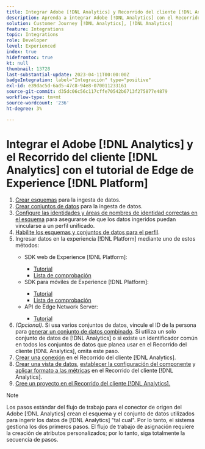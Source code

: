 ```yaml
---
title: Integrar Adobe [!DNL Analytics] y Recorrido del cliente [!DNL Analytics] con el tutorial de Experience [!DNL Platform] Edge
description: Aprenda a integrar Adobe [!DNL Analytics] con el Recorrido del cliente [!DNL Analytics] mediante el SDK web de AEP, el SDK móvil de AEP o la API de servidor de Edge Network.
solution: Customer Journey [!DNL Analytics], [!DNL Analytics]
feature: Integrations
topic: Integrations
role: Developer
level: Experienced
index: true
hidefromtoc: true
kt: null
thumbnail: 13728
last-substantial-update: 2023-04-11T00:00:00Z
badgeIntegration: label="Integración" type="positive"
exl-id: e39dac5d-6ad5-47c8-94e8-070011233161
source-git-commit: d35dc06c56c117cffe70542b6713f275877e4879
workflow-type: tm+mt
source-wordcount: '236'
ht-degree: 3%

---
```


# Integrar el Adobe [!DNL Analytics] y el Recorrido del cliente [!DNL Analytics] con el tutorial de Edge de Experience [!DNL Platform]

<ol>
    <li><a href="https://experienceleague.adobe.com/es?lang=es#dashboard/learning" _target="_blank" rel="noopener noreferrer">Crear esquemas</a> para la ingesta de datos.</li>
    <li><a href="https://experienceleague.adobe.com/docs/platform-learn/tutorials/data-ingestion/create-datasets-and-ingest-data.html?lang=es" _target="_blank" rel="noopener noreferrer">Crear conjuntos de datos</a> para la ingesta de datos.</a></li>
    <li><a href="https://experienceleague.adobe.com/docs/platform-learn/tutorials/identities/label-ingest-and-verify-identity-data.html?lang=es" _target="_blank" rel="noopener noreferrer">Configure las identidades y áreas de nombres de identidad correctas en el esquema</a> para asegurarse de que los datos ingeridos puedan vincularse a un perfil unificado.</li> 
    <li><a href="https://experienceleague.adobe.com/docs/platform-learn/tutorials/profiles/bring-data-into-the-real-time-customer-profile.html?lang=es" _target="_blank" rel="noopener noreferrer">Habilite los esquemas y conjuntos de datos para el perfil</a>.</li>
    <li>Ingresar datos en la experiencia [!DNL Platform] mediante uno de estos métodos:</li>
        <ul>
            <li>SDK web de Experience [!DNL Platform]:</li>
                <ul>
                    <li><a href="https://experienceleague.adobe.com/docs/platform-learn/implement-web-sdk/overview.html?lang=es" _target="_blank" rel="noopener noreferrer">Tutorial</a></li>
                    <li><a href="https://experienceleague.adobe.com/docs/analytics/implementation/aep-edge/web-sdk/overview.html?lang=es" _target="_blank" rel="noopener noreferrer">Lista de comprobación</a></li>
                </ul>
            <li>SDK para móviles de Experience [!DNL Platform]:</li>
                <ul>
                    <li><a href="https://experienceleague.adobe.com/docs/platform-learn/data-collection/mobile-sdk/create-mobile-properties.html?lang=es" _target="_blank" rel="noopener noreferrer">Tutorial</a></li>
                    <li><a href="https://experienceleague.adobe.com/docs/analytics/implementation/aep-edge/mobile-sdk/overview.html?lang=es" _target="_blank" rel="noopener noreferrer">Lista de comprobación</a></li>
                </ul></li>
            <li>API de Edge Network Server:</li>
                <ul>
                    <li><a href="https://experienceleague.adobe.com/docs/experience-platform/edge-network-server-api/interacting-other-adobe-solutions/interacting-adobe-analytics.html?lang=es" _target="_blank" rel="noopener noreferrer">Tutorial</a></li>
                </ul>
       </ul>
    <li><i>(Opcional)</i>. Si usa varios conjuntos de datos, vincule el ID de la persona para <a href="https://experienceleague.adobe.com/docs/analytics-platform/using/cja-connections/combined-dataset.html?lang=es" _target="_blank" rel="noopener noreferrer">generar un conjunto de datos combinado</a>. Si utiliza un solo conjunto de datos de [!DNL Analytics] o si existe un identificador común en todos los conjuntos de datos que planea usar en el Recorrido del cliente [!DNL Analytics], omita este paso.</li>
    <li><a href="https://experienceleague.adobe.com/docs/customer-journey-analytics-learn/tutorials/connections/connecting-customer-journey-analytics-to-data-sources-in-platform.html?lang=es" _target="_blank" rel="noopener noreferrer">Crear una conexión</a> en el Recorrido del cliente [!DNL Analytics].</li>
    <li><a href="https://experienceleague.adobe.com/docs/customer-journey-analytics-learn/tutorials/data-views/basic-configuration-for-data-views.html?lang=es" _target="_blank" rel="noopener noreferrer">Crear una vista de datos</a>, <a href="https://experienceleague.adobe.com/docs/customer-journey-analytics-learn/tutorials/data-views/configuring-component-settings-in-data-views.html?lang=es" _target="_blank" rel="noopener noreferrer">establecer la configuración del componente</a> y <a href="https://experienceleague.adobe.com/docs/customer-journey-analytics-learn/tutorials/data-views/formatting-metrics-in-data-views.html?lang=es" _target="_blank" rel="noopener noreferrer">aplicar formato a las métricas</a> en el Recorrido del cliente [!DNL Analytics].
    <li><a href="https://experienceleague.adobe.com/docs/customer-journey-analytics-learn/tutorials/analysis-workspace/workspace-projects/build-a-new-project.html?lang=es" _target="_blank" rel="noopener noreferrer">Cree un proyecto en el Recorrido del cliente [!DNL Analytics].</a></li>
</ol>

>[!NOTE]
>
>Los pasos estándar del flujo de trabajo para el conector de origen del Adobe [!DNL Analytics] crean el esquema y el conjunto de datos utilizados para ingerir los datos de [!DNL Analytics] &quot;tal cual&quot;. Por lo tanto, el sistema gestiona los dos primeros pasos. El flujo de trabajo de asignación requiere la creación de atributos personalizados; por lo tanto, siga totalmente la secuencia de pasos.
